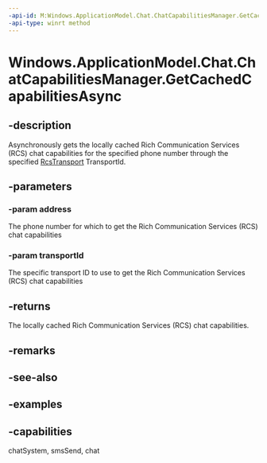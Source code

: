 ```yaml
---
-api-id: M:Windows.ApplicationModel.Chat.ChatCapabilitiesManager.GetCachedCapabilitiesAsync(System.String,System.String)
-api-type: winrt method
---
```


<!-- Method syntax.
public IAsyncOperation<ChatCapabilities> ChatCapabilitiesManager.GetCachedCapabilitiesAsync(String address, String transportId)
-->

# Windows.ApplicationModel.Chat.ChatCapabilitiesManager.GetCachedCapabilitiesAsync

## -description
Asynchronously gets the locally cached Rich Communication Services (RCS) chat capabilities for the specified phone number through the specified [RcsTransport](rcstransport.md) TransportId.

## -parameters
### -param address
The phone number for which to get the Rich Communication Services (RCS) chat capabilities

### -param transportId
The specific transport ID to use to get the Rich Communication Services (RCS) chat capabilities

## -returns
The locally cached Rich Communication Services (RCS) chat capabilities.

## -remarks

## -see-also

## -examples

## -capabilities
chatSystem, smsSend, chat
